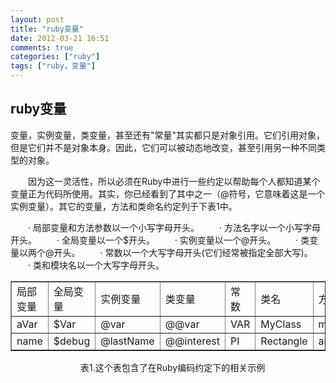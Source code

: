```yaml
---
layout: post
title: "ruby变量"
date: 2012-03-21 16:51
comments: true
categories: ["ruby"]
tags: ["ruby，变量"]
---
```

## ruby变量
变量，实例变量，类变量，甚至还有"常量"其实都只是对象引用。它们引用对象，但是它们并不是对象本身。因此，它们可以被动态地改变，甚至引用另一种不同类型的对象。

　　因为这一灵活性，所以必须在Ruby中进行一些约定以帮助每个人都知道某个变量正为代码所使用。其实，你已经看到了其中之一（@符号，它意味着这是一个实例变量）。其它的变量，方法和类命名约定列于下表1中。

　　· 局部变量和方法参数以一个小写字母开头。
　　· 方法名字以一个小写字母开头。
　　· 全局变量以一个$开头。
　　· 实例变量以一个@开头。
　　· 类变量以两个@开头。
　　· 常数以一个大写字母开头(它们经常被指定全部大写)。
　　· 类和模块名以一个大写字母开头。
<table width="90%" border="1" cellspacing="0" cellpadding="0" align="center">
<tbody>
<tr>
<td>局部变量</td>
<td>全局变量</td>
<td>实例变量</td>
<td>类变量</td>
<td>常数</td>
<td>类名</td>
<td>方法名</td>
</tr>
<tr>
<td>aVar</td>
<td>$Var</td>
<td>@var</td>
<td>@@var</td>
<td>VAR</td>
<td>MyClass</td>
<td>myMethod</td>
</tr>
<tr>
<td>name</td>
<td>$debug</td>
<td>@lastName</td>
<td>@@interest</td>
<td>PI</td>
<td>Rectangle</td>
<td>area</td>
</tr>
</tbody>
</table>
　　　　　　　　表1.这个表包含了在Ruby编码约定下的相关示例
